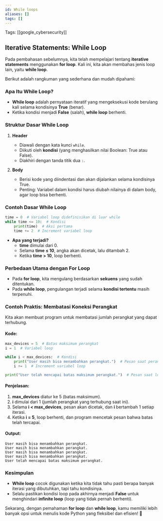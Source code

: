 ```yaml
---
id: While loops
aliases: []
tags: []
---
```


Tags: [[google_cybersecurity]]

## Iterative Statements: While Loop

Pada pembahasan sebelumnya, kita telah mempelajari tentang **iterative statements** menggunakan **for loop**. Kali ini, kita akan membahas jenis loop lain, yaitu **while loop**.

Berikut adalah rangkuman yang sederhana dan mudah dipahami:

### Apa Itu While Loop?

- **While loop** adalah pernyataan iteratif yang mengeksekusi kode berulang kali selama kondisinya **True** (benar).
- Ketika kondisi menjadi **False** (salah), **while loop** berhenti.

### Struktur Dasar While Loop

1. **Header**

   - Diawali dengan kata kunci `while`.
   - Diikuti oleh **kondisi** (yang menghasilkan nilai Boolean: True atau False).
   - Diakhiri dengan tanda titik dua `:`.

2. **Body**
   - Berisi kode yang diindentasi dan akan dijalankan selama kondisinya True.
   - Penting: Variabel dalam kondisi harus diubah nilainya di dalam body, agar loop bisa berhenti.

### Contoh Dasar While Loop

```python
time = 0  # Variabel loop didefinisikan di luar while
while time <= 10:  # Kondisi
    print(time)  # Aksi pertama
    time += 2  # Increment variabel loop
```

- **Apa yang terjadi?**
  - **time** dimulai dari 0.
  - Selama **time ≤ 10**, angka akan dicetak, lalu ditambah 2.
  - Ketika **time > 10**, loop berhenti.

### Perbedaan Utama dengan For Loop

- Pada **for loop**, kita mengulang berdasarkan **sekuens** yang sudah ditentukan.
- Pada **while loop**, pengulangan terjadi selama **kondisi tertentu** masih terpenuhi.

### Contoh Praktis: Membatasi Koneksi Perangkat

Kita akan membuat program untuk membatasi jumlah perangkat yang dapat terhubung.

#### Kode:

```python
max_devices = 5  # Batas maksimum perangkat
i = 1  # Variabel loop

while i < max_devices:  # Kondisi
    print("User masih bisa menambahkan perangkat.")  # Pesan saat perangkat bisa ditambahkan
    i += 1  # Increment variabel loop

print("User telah mencapai batas maksimum perangkat.")  # Pesan saat loop selesai
```

#### Penjelasan:

1. **max_devices** diatur ke 5 (batas maksimum).
2. **i** dimulai dari 1 (jumlah perangkat yang terhubung saat ini).
3. Selama **i < max_devices**, pesan akan dicetak, dan **i** bertambah 1 setiap iterasi.
4. Ketika **i = 5**, loop berhenti, dan program mencetak pesan bahwa batas telah tercapai.

#### Output:

```
User masih bisa menambahkan perangkat.
User masih bisa menambahkan perangkat.
User masih bisa menambahkan perangkat.
User masih bisa menambahkan perangkat.
User telah mencapai batas maksimum perangkat.
```

### Kesimpulan

- **While loop** cocok digunakan ketika kita tidak tahu pasti berapa banyak iterasi yang dibutuhkan, tapi tahu kondisinya.
- Selalu pastikan kondisi loop pada akhirnya menjadi **False** untuk menghindari **infinite loop** (loop yang tidak pernah berhenti).

Sekarang, dengan pemahaman **for loop** dan **while loop**, kamu memiliki lebih banyak opsi untuk menulis kode Python yang fleksibel dan efisien! 🚀

